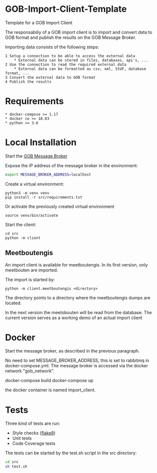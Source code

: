 # GOB-Import-Client-Template

Template for a GOB Import Client

The responsabiliy of a GOB import client is to import and convert data to GOB format and publish the results on the GOB Message Broker.

Importing data consists of the following steps:

    1 Setup a connection to be able to access the external data
        * External data can be stored in files, databases, api's, ...
    2 Use the connection to read the required external data
        * External data can be formatted as csv, xml, StUF, database format, ...
    3 Convert the external data to GOB format
    4 Publish the results
    
# Requirements

    * docker-compose >= 1.17
    * docker ce >= 18.03
    * python >= 3.6
    
# Local Installation

Start the [GOB Message Broker](https://github.com/Amsterdam/GOB-Message-Broker)

Expose the IP address of the message broker in the environment:

```bash
export MESSAGE_BROKER_ADDRESS=localhost
```

Create a virtual environment:

    python3 -m venv venv
    pip install -r src/requirements.txt
    
Or activate the previously created virtual environment

    source venv/bin/activate
    
Start the client:

    cd src
    python -m client
    
## Meetboutengis

An import client is available for meetboutengis.
In its first version, only meetbouten are imported.

The import is started by:

    python -m client.meetboutengis <directory>
    
The directory points to a directory where the meetboutengis dumps are located.

In the next version the meetobouten will be read from the database.
The current version serves as a working demo of an actual import client

# Docker

Start the message broker, as described in the previous paragraph.

No need to set MESSAGE_BROKER_ADDRESS, this is set to rabbitmq in docker-compose.yml.
The message broker is accessed via the docker network "gob_network".

docker-compose build
docker-compose up

the docker container is named import_client.
 
# Tests

Three kind of tests are run:
  * Style checks ([flake8](http://flake8.pycqa.org/en/latest/))
  * Unit tests
  * Code Coverage tests
 
The tests can be started by the test.sh script in the src directory:

```bash
cd src
sh test.sh
```
